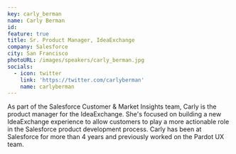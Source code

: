 ```yaml
---
key: carly_berman
name: Carly Berman
id: 
feature: true
title: Sr. Product Manager, IdeaExchange
company: Salesforce
city: San Francisco
photoURL: /images/speakers/carly_berman.jpg
socials:
  - icon: twitter
    link: 'https://twitter.com/carlyberman'
    name: carlyberman
---
```

As part of the Salesforce Customer & Market Insights team, Carly is the product manager for the IdeaExchange. She's focused on building a new IdeaExchange experience to allow customers to play a more actionable role in the Salesforce product development process. Carly has been at Salesforce for more than 4 years and previously worked on the Pardot UX team.